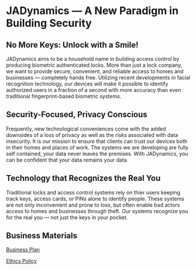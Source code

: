 # JADynamics — A New Paradigm in Building Security
## No More Keys: Unlock with a Smile!

JADynamics aims to be a household name in building access control by producing biometric authenticated locks. More than just a lock company, we want to provide secure, convenient, and reliable access to homes and businesses — completely hands free. Utilizing recent developments in facial recognition technology, our devices will make it possible to identify authorized users in a fraction of a second with more accuracy than even traditional fingerprint-based biometric systems. 

## Security-Focused, Privacy Conscious

Frequently, new technological conveniences come with the added downsides of a loss of privacy as well as the risks associated with data insecurity. It is our mission to ensure that clients can trust our devices both in their homes and places of work. The systems we are developing are fully self contained, your data never leaves the premises. With JADynamics, you can be confident that your data remains your data.

## Technology that Recognizes the Real You

Traditional locks and access control systems rely on thier users keeping track keys, access cards, or PINs alone to identify people. These systems are not only inconvenient and prone to loss, but often enable bad actors access to homes and businesses through theft. Our systems recognize you for the real you — not just the keys in your pocket.

## Business Materials

[Business Plan](https://github.com/dweend328/JADynamics/blob/main/Business_Plan.md)

[Ethics Policy](https://github.com/dweend328/JADynamics/blob/main/Ethics%20Policy.md)
